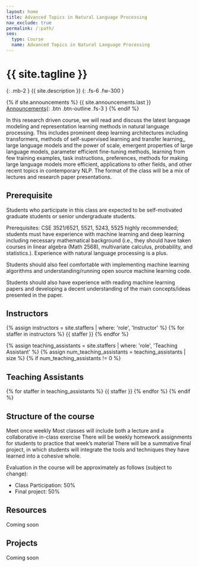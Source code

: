 ```yaml
---
layout: home
title: Advanced Topics in Natural Language Processing
nav_exclude: true
permalink: /:path/
seo:
  type: Course
  name: Advanced Topics in Natural Language Processing
---
```


# {{ site.tagline }}
{: .mb-2 }
{{ site.description }}
{: .fs-6 .fw-300 }

{% if site.announcements %}
{{ site.announcements.last }}
[Announcements](announcements.md){: .btn .btn-outline .fs-3 }
{% endif %}

<!-- <img src="assets/images/crafting_software_header_noBG.png" > 

## Welcome to 17-950 Crafting Software-->

In this research driven course, we will read and discuss the latest language modeling and representation learning methods in natural language processing. This includes prominent deep learning architectures including transformers, methods of self-supervised learning and transfer learning,, large language models and the power of scale, emergent properties of large language models, parameter efficient fine-tuning methods, learning from few training examples, task instructions, preferences, methods for making large language models more efficient, applications to other fields, and other recent topics in contemporary NLP. The format of the class will be a mix of lectures and research paper presentations. 

## Prerequisite

Students who participate in this class are expected to be self-motivated graduate students or senior undergraduate students.

Prerequisites: CSE 3521/6521, 5521, 5243, 5525 highly recommended; students must have experience with machine learning and deep learning including necessary mathematical background (i.e., they should have taken courses in linear algebra (Math 2568), multivariate calculus, probability, and statistics.). Experience with natural language processing is a plus. 

Students should also feel comfortable with implementing machine learning algorithms and understanding/running open source machine learning code.

Students should also have experience with reading machine learning papers and developing a decent understanding of the main concepts/ideas presented in the paper.

## Instructors

{% assign instructors = site.staffers | where: 'role', 'Instructor' %}
{% for staffer in instructors %}
{{ staffer }}
{% endfor %}

{% assign teaching_assistants = site.staffers | where: 'role', 'Teaching Assistant' %}
{% assign num_teaching_assistants = teaching_assistants | size %}
{% if num_teaching_assistants != 0 %}
## Teaching Assistants

{% for staffer in teaching_assistants %}
{{ staffer }}
{% endfor %}
{% endif %}

## Structure of the course

Meet once weekly 
Most classes will include both a lecture and a collaborative in-class exercise
There will be weekly homework assignments for students to practice that week’s material
There will be a summative final project, in which students will integrate the tools and techniques they have learned into a cohesive whole. 

Evaluation in the course will be approximately as follows (subject to change):
 - Class Participation: 50%
 - Final project: 50% 

## Resources

Coming soon

## Projects

Coming soon
